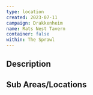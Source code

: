 ```yaml
---
type: location
created: 2023-07-11
campaign: Drakkenheim
name: Rats Nest Tavern
container: false
within: The Sprawl
---
```


## Description


## Sub Areas/Locations

<!-- QueryToSerialize: LIST FROM "DND - Drakkenheim/Locations" WHERE within = "Rats Nest Tavern" -->

